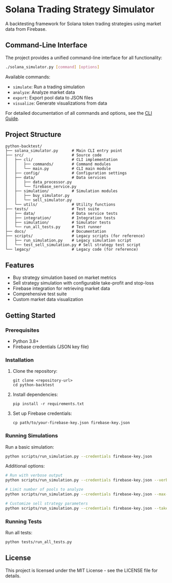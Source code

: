 # Solana Trading Strategy Simulator

A backtesting framework for Solana token trading strategies using market data from Firebase.

## Command-Line Interface

The project provides a unified command-line interface for all functionality:

```bash
./solana_simulator.py [command] [options]
```

Available commands:
- `simulate`: Run a trading simulation
- `analyze`: Analyze market data
- `export`: Export pool data to JSON files
- `visualize`: Generate visualizations from data

For detailed documentation of all commands and options, see the [CLI Guide](cli_guide.md).

## Project Structure

```
python-backtest/
├── solana_simulator.py      # Main CLI entry point
├── src/                     # Source code
│   ├── cli/                 # CLI implementation
│   │   ├── commands/        # Command modules
│   │   └── main.py          # CLI main module
│   ├── config/              # Configuration settings
│   ├── data/                # Data services
│   │   ├── data_processor.py
│   │   └── firebase_service.py
│   ├── simulation/          # Simulation modules
│   │   ├── buy_simulator.py
│   │   └── sell_simulator.py
│   └── utils/               # Utility functions
├── tests/                   # Test suite
│   ├── data/                # Data service tests
│   ├── integration/         # Integration tests
│   ├── simulation/          # Simulator tests
│   └── run_all_tests.py     # Test runner
├── docs/                    # Documentation
├── scripts/                 # Legacy scripts (for reference)
│   ├── run_simulation.py    # Legacy simulation script
│   └── test_sell_simulation.py # Sell strategy test script
└── legacy/                  # Legacy code (for reference)
```

## Features

- Buy strategy simulation based on market metrics
- Sell strategy simulation with configurable take-profit and stop-loss
- Firebase integration for retrieving market data
- Comprehensive test suite
- Custom market data visualization

## Getting Started

### Prerequisites

- Python 3.8+
- Firebase credentials (JSON key file)

### Installation

1. Clone the repository:
   ```
   git clone <repository-url>
   cd python-backtest
   ```

2. Install dependencies:
   ```
   pip install -r requirements.txt
   ```

3. Set up Firebase credentials:
   ```
   cp path/to/your-firebase-key.json firebase-key.json
   ```

### Running Simulations

Run a basic simulation:

```bash
python scripts/run_simulation.py --credentials firebase-key.json
```

Additional options:

```bash
# Run with verbose output
python scripts/run_simulation.py --credentials firebase-key.json --verbose

# Limit number of pools to analyze
python scripts/run_simulation.py --credentials firebase-key.json --max-pools 5

# Customize sell strategy parameters
python scripts/run_simulation.py --credentials firebase-key.json --take-profit 2.0 --stop-loss 0.7 --trailing-stop 0.85
```

### Running Tests

Run all tests:

```bash
python tests/run_all_tests.py
```

## License

This project is licensed under the MIT License - see the LICENSE file for details. 